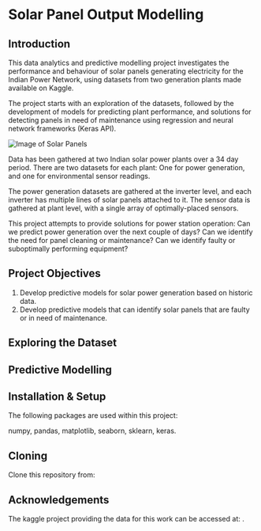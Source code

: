 # Solar Panel Output Modelling

Introduction
---

This data analytics and predictive modelling project investigates the performance and behaviour of solar panels generating electricity for the Indian Power Network, using datasets from two generation plants made available on Kaggle.

The project starts with an exploration of the datasets, followed by the development of models for predicting plant performance, and solutions for detecting panels in need of maintenance using regression and neural network frameworks (Keras API). 

![Image of Solar Panels](https://github.com/PMetcalf/solar-power-generation-project/blob/master/Miscellaneous/solar_panel_low_res_201110.jpg)

Data has been gathered at two Indian solar power plants over a 34 day period. There are two datasets for each plant: One for power generation, and one for environmental sensor readings. 

The power generation datasets are gathered at the inverter level, and each inverter has multiple lines of solar panels attached to it. The sensor data is gathered at plant level, with a single array of optimally-placed sensors.

This project attempts to provide solutions for power station operation: Can we predict power generation over the next couple of days? Can we identify the need for panel cleaning or maintenance? Can we identify faulty or suboptimally performing equipment? 

Project Objectives
---

1. Develop predictive models for solar power generation based on historic data.
2. Develop predictive models that can identify solar panels that are faulty or in need of maintenance.

Exploring the Dataset
---

Predictive Modelling
---

Installation & Setup
---

The following packages are used within this project:

numpy, pandas, matplotlib, seaborn, sklearn, keras.

Cloning
---

Clone this repository from: 

Acknowledgements
---

The kaggle project providing the data for this work can be accessed at: .
